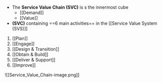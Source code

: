- The **Service Value Chain (SVC)** is s the innermost cube
	- [[Demand]]
	- [[Value]]
-  **(SVC)** containing ==6 main activities== in the [[Service Value System (SVS)]]
1. [[Plan]]
1. [[Engage]]
1. [[Design & Transition]]
1. [[Obtain & Build]]
1. [[Deliver & Support]]
1. [[Improve]]

![[Service_Value_Chain-image.png]]